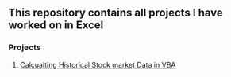 ## This repository contains all projects I have worked on in Excel

### Projects
1. [Calcualting Historical Stock market Data in VBA](2_Excel/excel_vbas)